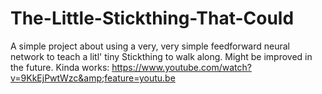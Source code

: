 # The-Little-Stickthing-That-Could
A simple project about using a very, very simple feedforward neural network to teach a litl' tiny Stickthing to walk along. Might be improved in the future. Kinda works: https://www.youtube.com/watch?v=9KkEjPwtWzc&amp;feature=youtu.be
